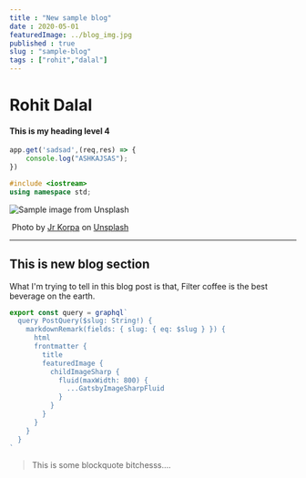 ```yaml
---
title : "New sample blog"
date : 2020-05-01
featuredImage: ../blog_img.jpg
published : true
slug : "sample-blog"
tags : ["rohit","dalal"]
---
```




# Rohit Dalal

#### This is my heading level 4

```javascript
app.get('sadsad',(req,res) => {
    console.log("ASHKAJSAS");
})
```

```c++
#include <iostream>
using namespace std;

```

![Sample image from Unsplash ](https://images.unsplash.com/photo-1589088483047-21fa6de9bc8f?ixlib=rb-1.2.1&ixid=eyJhcHBfaWQiOjEyMDd9&auto=format&fit=crop&w=1050&q=80)

​																Photo by [Jr Korpa](https://unsplash.com/@korpa?utm_source=unsplash&utm_medium=referral&utm_content=creditCopyText) on [Unsplash](https://unsplash.com/?utm_source=unsplash&utm_medium=referral&utm_content=creditCopyText)

------

## This is new blog section

What I'm trying to tell in this blog post is that, Filter coffee is the best beverage on the earth.

```jsx
export const query = graphql`
  query PostQuery($slug: String!) {
    markdownRemark(fields: { slug: { eq: $slug } }) {
      html
      frontmatter {
        title
        featuredImage {
          childImageSharp {
            fluid(maxWidth: 800) {
              ...GatsbyImageSharpFluid
            }
          }
        }
      }
    }
  }
`
```

> This is some blockquote bitchesss....

